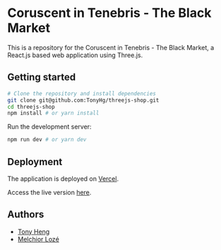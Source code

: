 # Coruscent in Tenebris - The Black Market

This is a repository for the Coruscent in Tenebris - The Black Market, a React.js based web application using Three.js.

## Getting started
```bash
# Clone the repository and install dependencies
git clone git@github.com:TonyHg/threejs-shop.git
cd threejs-shop
npm install # or yarn install
```

Run the development server:
```bash
npm run dev # or yarn dev
```

## Deployment
The application is deployed on [Vercel](https://vercel.com/).

Access the live version [here](https://https://coruscent-in-tenebris.vercel.app/).
 

## Authors
- [Tony Heng](https://github.com/TonyHg)
- [Melchior Lozé](https://github.com/HydroMesange)
